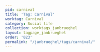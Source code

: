 ```yaml
---
pid: carnival
title: 'Tag: Carnival'
worktag: Carnival
category: Social life
collection: worktags_janbrueghel
layout: tagpage_janbrueghel
order: '023'
permalink: "/janbrueghel/tags/carnival/"
---
```

